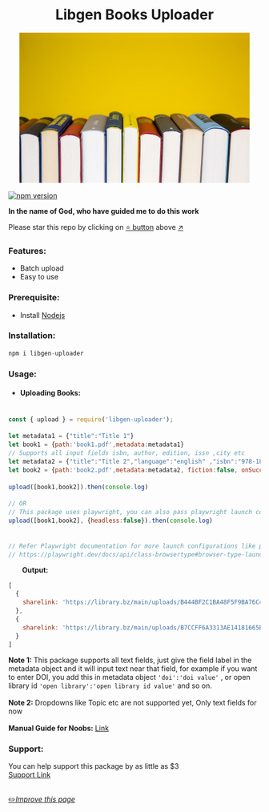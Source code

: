 <h1 align="center">Libgen Books Uploader</h1>

<p align="center">
  <img width="460" height="300" src="https://github.com/fawazahmed0/libgen-uploader/raw/main/books.jpg">
  
  [![npm version](https://img.shields.io/npm/v/libgen-uploader.svg?style=flat)](https://www.npmjs.com/package/libgen-uploader)
  
  **In the name of God, who have guided me to do this work**
  
Please star this repo by clicking on [:star: button](#) above [:arrow_upper_right:](#)

### Features:
- Batch upload
- Easy to use

### Prerequisite:
- Install [Nodejs](https://nodejs.org/en/)
  
### Installation:
```js
npm i libgen-uploader
```


### Usage:
- #### Uploading Books:  

```js

const { upload } = require('libgen-uploader');

let metadata1 = {"title":"Title 1"}
let book1 = {path:'book1.pdf',metadata:metadata1}
// Supports all input fields isbn, author, edition, issn ,city etc
let metadata2 = {"title":"Title 2","language":"english" ,"isbn":"978-1898649304"}
let book2 = {path:'book2.pdf',metadata:metadata2, fiction:false, onSuccess: (obj) => console.log(obj)}

upload([book1,book2]).then(console.log)

// OR
// This package uses playwright, you can also pass playwright launch configuration
upload([book1,book2], {headless:false}).then(console.log)


// Refer Playwright documentation for more launch configurations like proxy etc
// https://playwright.dev/docs/api/class-browsertype#browser-type-launch
```

&nbsp;&nbsp;&nbsp;&nbsp;&nbsp;&nbsp; **Output:**
```js
[
  {
    sharelink: 'https://library.bz/main/uploads/B444BF2C1BA48F5F9BA76C4A9E2C6DD6'
  },
  {
    sharelink: 'https://library.bz/main/uploads/B7CCFF6A3313AE14181665B9148195A4'
  }
]
```
**Note 1:** This package supports all text fields, just give the field label in the metadata object and it will input text near that field, for example if you want to enter DOI, you add this in metadata object `'doi':'doi value'` , or open library id `'open library':'open library id value'` and so on.<br><br>
**Note 2:** Dropdowns like Topic etc are not supported yet, Only text fields for now <br><br>
**Manual Guide for Noobs:** [Link](https://github.com/fawazahmed0/sharebook/)

### Support:
You can help support this package by as little as $3<br>
[Support Link](https://fawazahmed0.github.io/donate)
<br>
<br>
  
[:pencil2:*Improve this page*](https://github.com/fawazahmed0/libgen-uploader/edit/main/README.md)
